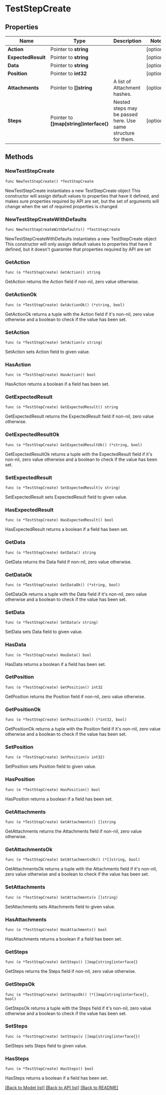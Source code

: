 # TestStepCreate

## Properties

Name | Type | Description | Notes
------------ | ------------- | ------------- | -------------
**Action** | Pointer to **string** |  | [optional] 
**ExpectedResult** | Pointer to **string** |  | [optional] 
**Data** | Pointer to **string** |  | [optional] 
**Position** | Pointer to **int32** |  | [optional] 
**Attachments** | Pointer to **[]string** | A list of Attachment hashes. | [optional] 
**Steps** | Pointer to **[]map[string]interface{}** | Nested steps may be passed here. Use same structure for them. | [optional] 

## Methods

### NewTestStepCreate

`func NewTestStepCreate() *TestStepCreate`

NewTestStepCreate instantiates a new TestStepCreate object
This constructor will assign default values to properties that have it defined,
and makes sure properties required by API are set, but the set of arguments
will change when the set of required properties is changed

### NewTestStepCreateWithDefaults

`func NewTestStepCreateWithDefaults() *TestStepCreate`

NewTestStepCreateWithDefaults instantiates a new TestStepCreate object
This constructor will only assign default values to properties that have it defined,
but it doesn't guarantee that properties required by API are set

### GetAction

`func (o *TestStepCreate) GetAction() string`

GetAction returns the Action field if non-nil, zero value otherwise.

### GetActionOk

`func (o *TestStepCreate) GetActionOk() (*string, bool)`

GetActionOk returns a tuple with the Action field if it's non-nil, zero value otherwise
and a boolean to check if the value has been set.

### SetAction

`func (o *TestStepCreate) SetAction(v string)`

SetAction sets Action field to given value.

### HasAction

`func (o *TestStepCreate) HasAction() bool`

HasAction returns a boolean if a field has been set.

### GetExpectedResult

`func (o *TestStepCreate) GetExpectedResult() string`

GetExpectedResult returns the ExpectedResult field if non-nil, zero value otherwise.

### GetExpectedResultOk

`func (o *TestStepCreate) GetExpectedResultOk() (*string, bool)`

GetExpectedResultOk returns a tuple with the ExpectedResult field if it's non-nil, zero value otherwise
and a boolean to check if the value has been set.

### SetExpectedResult

`func (o *TestStepCreate) SetExpectedResult(v string)`

SetExpectedResult sets ExpectedResult field to given value.

### HasExpectedResult

`func (o *TestStepCreate) HasExpectedResult() bool`

HasExpectedResult returns a boolean if a field has been set.

### GetData

`func (o *TestStepCreate) GetData() string`

GetData returns the Data field if non-nil, zero value otherwise.

### GetDataOk

`func (o *TestStepCreate) GetDataOk() (*string, bool)`

GetDataOk returns a tuple with the Data field if it's non-nil, zero value otherwise
and a boolean to check if the value has been set.

### SetData

`func (o *TestStepCreate) SetData(v string)`

SetData sets Data field to given value.

### HasData

`func (o *TestStepCreate) HasData() bool`

HasData returns a boolean if a field has been set.

### GetPosition

`func (o *TestStepCreate) GetPosition() int32`

GetPosition returns the Position field if non-nil, zero value otherwise.

### GetPositionOk

`func (o *TestStepCreate) GetPositionOk() (*int32, bool)`

GetPositionOk returns a tuple with the Position field if it's non-nil, zero value otherwise
and a boolean to check if the value has been set.

### SetPosition

`func (o *TestStepCreate) SetPosition(v int32)`

SetPosition sets Position field to given value.

### HasPosition

`func (o *TestStepCreate) HasPosition() bool`

HasPosition returns a boolean if a field has been set.

### GetAttachments

`func (o *TestStepCreate) GetAttachments() []string`

GetAttachments returns the Attachments field if non-nil, zero value otherwise.

### GetAttachmentsOk

`func (o *TestStepCreate) GetAttachmentsOk() (*[]string, bool)`

GetAttachmentsOk returns a tuple with the Attachments field if it's non-nil, zero value otherwise
and a boolean to check if the value has been set.

### SetAttachments

`func (o *TestStepCreate) SetAttachments(v []string)`

SetAttachments sets Attachments field to given value.

### HasAttachments

`func (o *TestStepCreate) HasAttachments() bool`

HasAttachments returns a boolean if a field has been set.

### GetSteps

`func (o *TestStepCreate) GetSteps() []map[string]interface{}`

GetSteps returns the Steps field if non-nil, zero value otherwise.

### GetStepsOk

`func (o *TestStepCreate) GetStepsOk() (*[]map[string]interface{}, bool)`

GetStepsOk returns a tuple with the Steps field if it's non-nil, zero value otherwise
and a boolean to check if the value has been set.

### SetSteps

`func (o *TestStepCreate) SetSteps(v []map[string]interface{})`

SetSteps sets Steps field to given value.

### HasSteps

`func (o *TestStepCreate) HasSteps() bool`

HasSteps returns a boolean if a field has been set.


[[Back to Model list]](../README.md#documentation-for-models) [[Back to API list]](../README.md#documentation-for-api-endpoints) [[Back to README]](../README.md)


